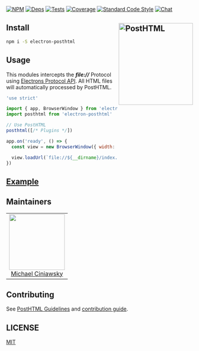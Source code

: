 [![NPM][npm]][npm-url]
[![Deps][deps]][deps-url]
[![Tests][build]][build-url]
[![Coverage][cover]][cover-url]
[![Standard Code Style][style]][style-url]
[![Chat][chat]][chat-badge]

## Install <img width="200" height="220" align="right" title="PostHTML" src="http://posthtml.github.io/posthtml/logo.svg">

```bash
npm i -S electron-posthtml
```

## Usage

This modules intercepts the **_file://_** Protocol using [Electrons Protocol API][api]. All HTML files will automatically processed by PostHTML.

[api]: http://electron.atom.io/docs/api/protocol/

```js
'use strict'

import { app, BrowserWindow } from 'electron'
import posthtml from 'electron-posthtml'

// Use PostHTML
posthtml([/* Plugins */])

app.on('ready', () => {
  const view = new BrowserWindow({ width: 800, height: 600 })

  view.loadUrl(`file://${__dirname}/index.html`)
})
```

## [Example](https://github.com/posthtml/electron-posthtml//tree/master/test)

## Maintainers

<table>
  <tbody>
   <tr>
    <td align="center">
      <img width="150 height="150"
      src="https://avatars.githubusercontent.com/u/5419992?v=3&s=150">
      <br />
      <a href="https://github.com/michael-ciniawsky">Michael Ciniawsky</a>
    </td>
   </tr>
  <tbody>
</table>

## Contributing

See [PostHTML Guidelines](https://github.com/posthtml/posthtml/tree/master/docs) and [contribution guide](CONTRIBUTING.md).

## LICENSE

[MIT](LICENSE)

[npm]: https://img.shields.io/npm/v/electron-posthtml.svg
[npm-url]: https://npmjs.com/package/electron-posthtml

[deps]: https://david-dm.org/posthtml/electron-posthtml.svg
[deps-url]: https://david-dm.org/posthtml/electron-posthtml

[style]: https://img.shields.io/badge/code%20style-standard-yellow.svg
[style-url]: http://standardjs.com/

[build]: http://img.shields.io/travis/posthtml/electron-posthtml.svg
[build-url]: https://travis-ci.org/posthtml/electron-posthtml

[cover]: https://coveralls.io/repos/github/posthtml/electron-posthtml/badge.svg?branch=master
[cover-url]: https://coveralls.io/github/posthtml/electron-posthtml?branch=master

[style]: https://img.shields.io/badge/code%20style-standard-yellow.svg
[style-url]: http://standardjs.com/

[chat]: https://badges.gitter.im/posthtml/posthtml.svg
[chat-badge]: https://gitter.im/posthtml/posthtml?utm_source=badge&utm_medium=badge&utm_campaign=pr-badge&utm_content=badge"
